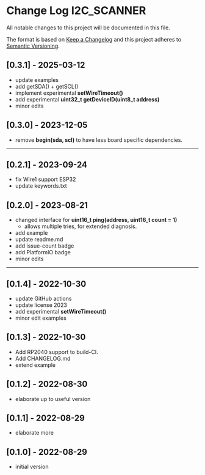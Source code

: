 # Change Log I2C_SCANNER

All notable changes to this project will be documented in this file.

The format is based on [Keep a Changelog](http://keepachangelog.com/)
and this project adheres to [Semantic Versioning](http://semver.org/).


## [0.3.1] - 2025-03-12
- update examples
- add getSDA() + getSCL()
- implement experimental **setWireTimeout()**
- add experimental **uint32_t getDeviceID(uint8_t address)**
- minor edits

## [0.3.0] - 2023-12-05
- remove **begin(sda, scl)** to have less board specific dependencies.

----

## [0.2.1] - 2023-09-24
- fix Wire1 support ESP32
- update keywords.txt

## [0.2.0] - 2023-08-21
- changed interface for **uint16_t ping(address, uint16_t count = 1)**
  - allows multiple tries, for extended diagnosis.
- add example
- update readme.md
- add issue-count badge
- add PlatformIO badge
- minor edits

----

## [0.1.4] - 2022-10-30
- update GitHub actions
- update license 2023
- add experimental **setWireTimeout()**
- minor edit examples

## [0.1.3] - 2022-10-30
- Add RP2040 support to build-CI.
- Add CHANGELOG.md
- extend example

## [0.1.2] - 2022-08-30
- elaborate up to useful version

## [0.1.1] - 2022-08-29
- elaborate more

## [0.1.0] - 2022-08-29
- initial version
